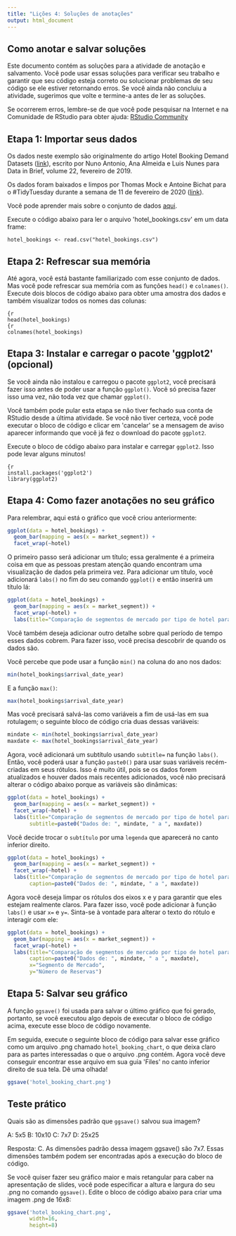 ```yaml
---
title: "Lições 4: Soluções de anotações"
output: html_document
---
```


## Como anotar e salvar soluções

Este documento contém as soluções para a atividade de anotação e salvamento. Você pode usar essas soluções para verificar seu trabalho e garantir que seu código esteja correto ou solucionar problemas de seu código se ele estiver retornando erros. Se você ainda não concluiu a atividade, sugerimos que volte e termine-a antes de ler as soluções.

Se ocorrerem erros, lembre-se de que você pode pesquisar na Internet e na Comunidade de RStudio para obter ajuda: [RStudio Community](https://community.rstudio.com/)

## Etapa 1: Importar seus dados

Os dados neste exemplo são originalmente do artigo Hotel Booking Demand Datasets ([link](https://www.sciencedirect.com/science/article/pii/S2352340918315191)), escrito por Nuno Antonio, Ana Almeida e Luis Nunes para Data in Brief, volume 22, fevereiro de 2019.

Os dados foram baixados e limpos por Thomas Mock e Antoine Bichat para o #TidyTuesday durante a semana de 11 de fevereiro de 2020 ([link](https://github.com/rfordatascience/tidytuesday/blob/master/data/2020/2020-02-11/readme.md)).

Você pode aprender mais sobre o conjunto de dados [aqui](https://www.kaggle.com/jessemostipak/hotel-booking-demand).

Execute o código abaixo para ler o arquivo 'hotel_bookings.csv' em um data frame: 

```{r}
hotel_bookings <- read.csv("hotel_bookings.csv")
```

## Etapa 2: Refrescar sua memória

Até agora, você está bastante familiarizado com esse conjunto de dados. Mas você pode refrescar sua memória com as funções `head()` e `colnames()`. Execute dois blocos de código abaixo para obter uma amostra dos dados e também visualizar todos os nomes das colunas:

```
{r
head(hotel_bookings)
{r
colnames(hotel_bookings)
```

## Etapa 3: Instalar e carregar o pacote 'ggplot2' (opcional)

Se você ainda não instalou e carregou o pacote `ggplot2`, você precisará fazer isso antes de poder usar a função `ggplot()`. Você só precisa fazer isso uma vez, não toda vez que chamar `ggplot()`.

Você também pode pular esta etapa se não tiver fechado sua conta de RStudio desde a última atividade. Se você não tiver certeza, você pode executar o bloco de código e clicar em 'cancelar' se a mensagem de aviso aparecer informando que você já fez o download do pacote `ggplot2`.

Execute o bloco de código abaixo para instalar e carregar `ggplot2`. Isso pode levar alguns minutos!

```
{r
install.packages('ggplot2')
library(ggplot2)
```

## Etapa 4: Como fazer anotações no seu gráfico

Para relembrar, aqui está o gráfico que você criou anteriormente:

```R
ggplot(data = hotel_bookings) +
  geom_bar(mapping = aes(x = market_segment)) +
  facet_wrap(~hotel)
```

O primeiro passo será adicionar um título; essa geralmente é a primeira coisa em que as pessoas prestam atenção quando encontram uma visualização de dados pela primeira vez. Para adicionar um título, você adicionará `labs()` no fim do seu comando `ggplot()` e então inserirá um título lá:

```R
ggplot(data = hotel_bookings) +
  geom_bar(mapping = aes(x = market_segment)) +
  facet_wrap(~hotel) +
  labs(title="Comparação de segmentos de mercado por tipo de hotel para reservas de hotéis")
```

Você também deseja adicionar outro detalhe sobre qual período de tempo esses dados cobrem. Para fazer isso, você precisa descobrir de quando os dados são.

Você percebe que pode usar a função `min()` na coluna do ano nos dados:

```R
min(hotel_bookings$arrival_date_year)
```

E a função `max()`:

```R
max(hotel_bookings$arrival_date_year)
```

Mas você precisará salvá-las como variáveis a fim de usá-las em sua rotulagem; o seguinte bloco de código cria duas dessas variáveis:

```R
mindate <- min(hotel_bookings$arrival_date_year)
maxdate <- max(hotel_bookings$arrival_date_year)
```

Agora, você adicionará um subtítulo usando `subtitle=` na função `labs()`. Então, você poderá usar a função `paste0()` para usar suas variáveis recém-criadas em seus rótulos. Isso é muito útil, pois se os dados forem atualizados e houver dados mais recentes adicionados, você não precisará alterar o código abaixo porque as variáveis são dinâmicas:

```R
ggplot(data = hotel_bookings) +
  geom_bar(mapping = aes(x = market_segment)) +
  facet_wrap(~hotel) +
  labs(title="Comparação de segmentos de mercado por tipo de hotel para reservas de hotéis",
       subtitle=paste0("Dados de: ", mindate, " a ", maxdate))
```

Você decide trocar o `subtítulo` por uma `legenda` que aparecerá no canto inferior direito.

```R
ggplot(data = hotel_bookings) +
  geom_bar(mapping = aes(x = market_segment)) +
  facet_wrap(~hotel) +
  labs(title="Comparação de segmentos de mercado por tipo de hotel para reservas de hotéis",
       caption=paste0("Dados de: ", mindate, " a ", maxdate))
```

Agora você deseja limpar os rótulos dos eixos x e y para garantir que eles estejam realmente claros. Para fazer isso, você pode adicionar à função `labs()` e usar `x=` e `y=`. Sinta-se à vontade para alterar o texto do rótulo e interagir com ele:

```R
ggplot(data = hotel_bookings) +
  geom_bar(mapping = aes(x = market_segment)) +
  facet_wrap(~hotel) +
  labs(title="Comparação de segmentos de mercado por tipo de hotel para reservas de hotéis",
       caption=paste0("Dados de: ", mindate, " a ", maxdate),
       x="Segmento de Mercado",
       y="Número de Reservas")
```

## Etapa 5: Salvar seu gráfico

A função `ggsave()` foi usada para salvar o último gráfico que foi gerado, portanto, se você executou algo depois de executar o bloco de código acima, execute esse bloco de código novamente.

Em seguida, execute o seguinte bloco de código para salvar esse gráfico como um arquivo .png chamado `hotel_booking_chart`, o que deixa claro para as partes interessadas o que o arquivo .png contém. Agora você deve conseguir encontrar esse arquivo em sua guia 'Files' no canto inferior direito de sua tela. Dê uma olhada!

```R
ggsave('hotel_booking_chart.png')
```

## Teste prático

Quais são as dimensões padrão que `ggsave()` salvou sua imagem?

A: 5x5 B: 10x10 C: 7x7 D: 25x25

Resposta: C. As dimensões padrão dessa imagem ggsave() são 7x7. Essas dimensões também podem ser encontradas após a execução do bloco de código.

Se você quiser fazer seu gráfico maior e mais retangular para caber na apresentação de slides, você pode especificar a altura e largura do seu .png no comando `ggsave()`. Edite o bloco de código abaixo para criar uma imagem .png de 16x8:

```R
ggsave('hotel_booking_chart.png',
       width=16,
       height=8)
```